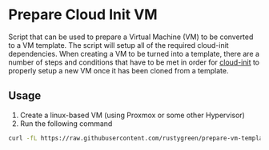 # Prepare Cloud Init VM
Script that can be used to prepare a Virtual Machine (VM) to be converted to a VM template. The script will setup all of the required cloud-init dependencies. When creating a VM to be turned into a template, there are a number of steps and conditions that have to be met in order for [cloud-init](https://cloud-init.io/) to properly setup a new VM once it has been cloned from a template.

## Usage
1. Create a linux-based VM (using Proxmox or some other Hypervisor)
2. Run the following command
```bash
curl -fL https://raw.githubusercontent.com/rustygreen/prepare-vm-template/main/setup.sh | sh -
```
